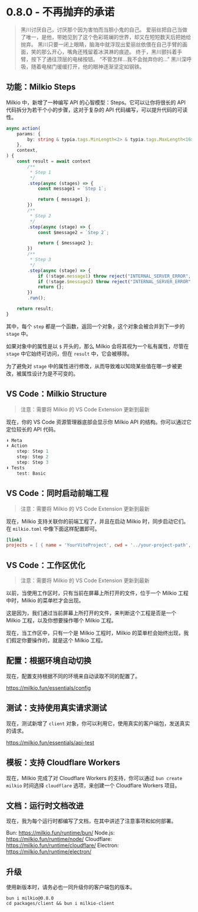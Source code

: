 # 0.8.0 - 不再抛弃的承诺

> 黑川讨厌自己，讨厌那个因为害怕而当胆小鬼的自己。
> 爱丽丝把自己当做了唯一，是他，带她见到了这个色彩斑斓的世界，却又在短短数天后把她给抛弃。
> 黑川只要一闭上眼睛，脑海中就浮现出爱丽丝依偎在自己手臂的画面，笑的那么开心，嘴角还残留着冰淇淋的痕迹。
> 终于，黑川颤抖着手臂，按下了通往顶层的电梯按钮。
> “不管怎样…我不会抛弃你的…” 黑川深呼吸，随着电梯门缓缓打开，他的眼神逐渐坚定如钢铁。

## 功能：Milkio Steps

Milkio 中，新增了一种编写 API 的心智模型：Steps。它可以让你将很长的 API 代码拆分为若干个小的步骤，这对于复杂的 API 代码编写，可以提升代码的可读性。

```ts
async action(
	params: {
		by: string & typia.tags.MinLength<2> & typia.tags.MaxLength<16>;
	},
	context,
) {
	const result = await context
		/**
		 * Step 1
		 */
		.step(async (stages) => {
			const message1 = `Step 1`;

			return { message1 };
		})
		/**
		 * Step 2
		 */
		.step(async (stage) => {
			const $message2 = `Step 2`;

			return { $message2 };
		})
		/**
		 * Step 3
		 */
		.step(async (stage) => {
			if (!stage.message1) throw reject("INTERNAL_SERVER_ERROR", undefined);
			if (!stage.$message2) throw reject("INTERNAL_SERVER_ERROR", undefined);
			return {};
		})
		.run();

	return result;
}
```

其中，每个 `step` 都是一个函数，返回一个对象，这个对象会被合并到下一步的 `stage` 中。

如果对象中的属性是以 `$` 开头的，那么 Milkio 会将其视为一个私有属性，尽管在 `stage` 中它始终可访问，但在 `result` 中，它会被移除。

为了避免对 `stage` 中的属性进行修改，从而导致难以知晓某些值在哪一步被更改，被属性设计为是不可变的。

## VS Code：Milkio Structure

> 注意：需要将 Milkio 的 VS Code Extension 更新到最新

现在，你的 VS Code 资源管理器底部会显示你 Milkio  API 的结构。你可以通过它定位较长的 API 代码。

```ts
⬇️ Meta
⬇️ Action
	step: Step 1
	step: Step 2
	step: Step 3
⬇️ Tests
	test: Basic
```

## VS Code：同时启动前端工程

> 注意：需要将 Milkio 的 VS Code Extension 更新到最新

现在，Milkio 支持关联你的前端工程了，并且在启动 Milkio 时，同步启动它们。在 `milkio.toml` 中像下面这样配置即可。

```toml
[link]
projects = [ { name = 'YourViteProject', cwd = '../your-project-path', script = 'bun run dev' }, ]
```

## VS Code：工作区优化

> 注意：需要将 Milkio 的 VS Code Extension 更新到最新

以前，当使用工作区时，只有当前在屏幕上所打开的文件，位于一个 Milkio 工程中时，Milkio 的菜单栏才会出现。

这是因为，我们通过当前屏幕上所打开的文件，来判断这个工程是否是一个 Milkio 工程，以及你想要操作哪个 Milkio 工程。

现在，当工作区中，只有一个是 Milkio 工程时，Milkio 的菜单栏会始终出现，我们假定你要操作的，就是这个 Milkio 工程。

## 配置：根据环境自动切换

现在，配置支持根据不同的环境来自动读取不同的配置了。

https://milkio.fun/essentials/config

## 测试：支持使用真实请求测试

现在，测试新增了 `client` 对象，你可以利用它，使用真实的客户端包，发送真实的请求。

https://milkio.fun/essentials/api-test

## 模板：支持 Cloudflare Workers

现在，Milkio 完成了对 Cloudflare Workers 的支持，你可以通过 `bun create milkio` 时间选择 `cloudflare` 选项，来创建一个 Cloudflare Workers 项目。

## 文档：运行时文档改进

现在，我为每个运行时都编写了文档，在其中讲述了注意事项和如何部署。

Bun: https://milkio.fun/runtime/bun/
Node.js: https://milkio.fun/runtime/node/
Cloudflare: https://milkio.fun/runtime/cloudflare/
Electron: https://milkio.fun/runtime/electron/

## 升级

使用新版本时，请务必也一同升级你的客户端包的版本。

```
bun i milkio@0.8.0
cd packages/client && bun i milkio-client
```
